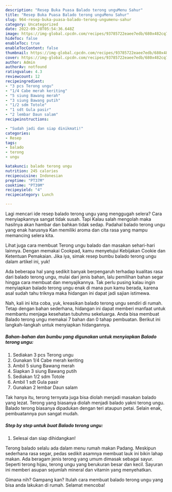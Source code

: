 ```yaml
---
description: "Resep Buka Puasa Balado terong unguMenu Sahur"
title: "Resep Buka Puasa Balado terong unguMenu Sahur"
slug: 964-resep-buka-puasa-balado-terong-ungumenu-sahur
category: Uncategorized
date: 2022-09-28T05:54:36.648Z
image: https://img-global.cpcdn.com/recipes/93785722eaee7edb/680x482cq70/balado-terong-ungu-foto-resep-utama.jpg
hideToc: false
enableToc: true
enableTocContent: false
thumbnail: https://img-global.cpcdn.com/recipes/93785722eaee7edb/680x482cq70/balado-terong-ungu-foto-resep-utama.jpg
cover: https://img-global.cpcdn.com/recipes/93785722eaee7edb/680x482cq70/balado-terong-ungu-foto-resep-utama.jpg
author: Admin
authorAv: notfound
ratingvalue: 4.3
reviewcount: 12
recipeingredient:
- "3 pcs Terong ungu"
- "1/4 Cabe merah keriting"
- "5 siung Bawang merah"
- "3 siung Bawang putih"
- "1/2 sdm Totole"
- "1 sdt Gula pasir"
- "2 lembar Daun salam"
recipeinstructions:

- "Sudah jadi dan siap dinikmati!"
categories:
- Resep
tags:
- balado
- terong
- ungu

katakunci: balado terong ungu 
nutrition: 245 calories
recipecuisine: Indonesian
preptime: "PT37M"
cooktime: "PT39M"
recipeyield: "4"
recipecategory: Lunch

---
```



Lagi mencari ide resep balado terong ungu yang menggugah selera? Cara menyiapkannya sangat tidak susah. Tapi Kalau salah mengolah maka hasilnya akan hambar dan bahkan tidak sedap. Padahal balado terong ungu yang enak harusnya Kan memiliki aroma dan cita rasa yang mampu memancing selera kita.


Lihat juga cara membuat Terong ungu balado dan masakan sehari-hari lainnya. Dengan memakai Cookpad, kamu menyetujui Kebijakan Cookie dan Ketentuan Pemakaian. Jika iya, simak resep bumbu balado terong ungu dalam artikel ini, yuk!

Ada beberapa hal yang sedikit banyak berpengaruh terhadap kualitas rasa dari balado terong ungu, mulai dari jenis bahan, lalu pemilihan bahan segar hingga cara membuat dan menyajikannya. Tak perlu pusing kalau ingin menyiapkan balado terong ungu enak di mana pun kamu berada, karena asal sudah tahu triknya maka hidangan ini dapat jadi sajian istimewa.


Nah, kali ini kita coba, yuk, kreasikan balado terong ungu sendiri di rumah. Tetap dengan bahan sederhana, hidangan ini dapat memberi manfaat untuk membantu menjaga kesehatan tubuhmu sekeluarga. Anda bisa membuat Balado terong ungu memakai 7 bahan dan 0 tahap pembuatan. Berikut ini langkah-langkah untuk menyiapkan hidangannya.

<!--inarticleads1-->

##### Bahan-bahan dan bumbu yang digunakan untuk menyiapkan Balado terong ungu:

1. Sediakan 3 pcs Terong ungu
1. Gunakan 1/4 Cabe merah keriting
1. Ambil 5 siung Bawang merah
1. Siapkan 3 siung Bawang putih
1. Sediakan 1/2 sdm Totole
1. Ambil 1 sdt Gula pasir
1. Gunakan 2 lembar Daun salam


Tak hanya itu, terong ternyata juga bisa diolah menjadi masakan balado yang lezat. Terong yang biasanya diolah menjadi balado yakni terong ungu. Balado terong biasanya dipadukan dengan teri ataupun petai. Selain enak, pembuatannya pun sangat mudah. 

<!--inarticleads2-->

##### Step by step untuk buat Balado terong ungu:


1. Selesai dan siap dihidangkan!

Terong balado selalu ada dalam menu rumah makan Padang. Meskipun sederhana rasa segar, pedas sedikit asamnya membuat lauk ini bikin lahap makan. Ada beragam jenis terong yang umum dimasak sebagai sayur. Seperti terong hijau, terong ungu yang berukuran besar dan kecil. Sayuran ini memberi asupan sejumlah mineral dan vitamin yang menyehatkan. 

Gimana nih? Gampang kan? Itulah cara membuat balado terong ungu yang bisa anda lakukan di rumah. Selamat mencoba!
